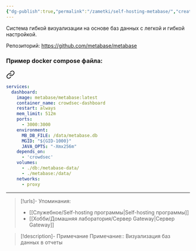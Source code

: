 ```yaml
---
{"dg-publish":true,"permalink":"/zametki/self-hosting-metabase/","created":"2024-10-05 17:04","updated":"2024-10-09T19:53:38+03:00"}
---
```


Система гибкой визуализации на основе баз данных с легкой и гибкой настройкой.

Репозиторий: https://github.com/metabase/metabase
### Пример docker compose файла:

<div class="transclusion internal-embed is-loaded"><a class="markdown-embed-link" href="/docker-compose/meta-base/" aria-label="Open link"><svg xmlns="http://www.w3.org/2000/svg" width="24" height="24" viewBox="0 0 24 24" fill="none" stroke="currentColor" stroke-width="2" stroke-linecap="round" stroke-linejoin="round" class="svg-icon lucide-link"><path d="M10 13a5 5 0 0 0 7.54.54l3-3a5 5 0 0 0-7.07-7.07l-1.72 1.71"></path><path d="M14 11a5 5 0 0 0-7.54-.54l-3 3a5 5 0 0 0 7.07 7.07l1.71-1.71"></path></svg></a><div class="markdown-embed">





```yaml
services:
  dashboard:
    image: metabase/metabase:latest
    container_name: crowdsec-dashboard
    restart: always
    mem_limit: 512m
    ports:
      - 3000:3000
    environment:
      MB_DB_FILE: /data/metabase.db
      MGID: "${GID-1000}"
      JAVA_OPTS: "-Xmx256m"
    depends_on:
      - 'crowdsec'
    volumes:
      - ./db:/metabase-data/
      - ./metabase:/data/
    networks:
      - proxy
```


</div></div>


---
> [!urls]- Упоминания:
> - [[Служебное/Self-hosting программы\|Self-hosting программы]]
> - [[Хобби/Домашняя лаборатория/Сервер Gateway\|Сервер Gateway]]

> [!description]- Примечание
> Примечание:: Визуализация баз данных в отчеты

